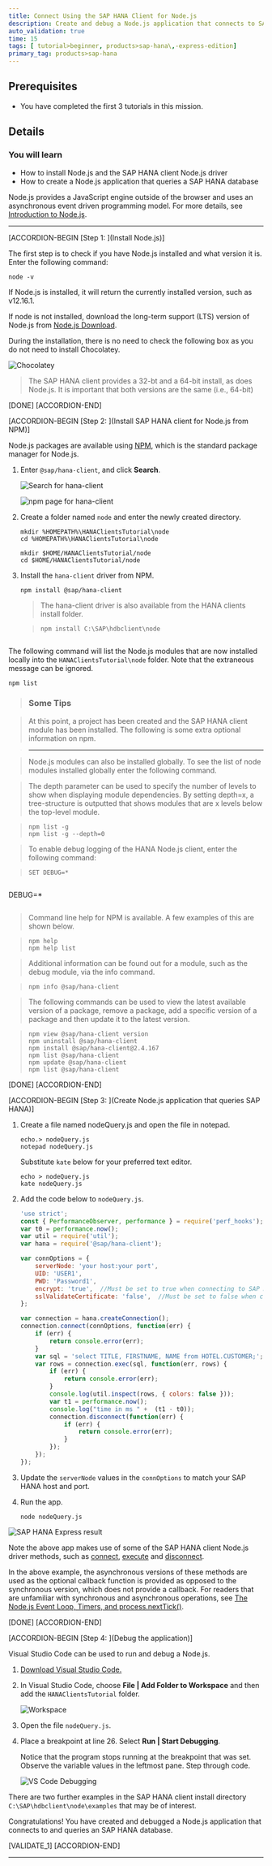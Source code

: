 ```yaml
---
title: Connect Using the SAP HANA Client for Node.js
description: Create and debug a Node.js application that connects to SAP HANA using the SAP HANA client.
auto_validation: true
time: 15
tags: [ tutorial>beginner, products>sap-hana\,-express-edition]
primary_tag: products>sap-hana
---
```


## Prerequisites
 - You have completed the first 3 tutorials in this mission.

## Details
### You will learn
  - How to install Node.js and the SAP HANA client Node.js driver
  - How to create a Node.js application that queries a SAP HANA database

Node.js provides a JavaScript engine outside of the browser and uses an asynchronous event driven programming model.  For more details, see [Introduction to Node.js](https://nodejs.dev/).  

---

[ACCORDION-BEGIN [Step 1: ](Install Node.js)]

The first step is to check if you have Node.js installed and what version it is.  Enter the following command:

```Shell
node -v  
```  

If Node.js is installed, it will return the currently installed version, such as v12.16.1.  

If node is not installed, download the long-term support (LTS) version of Node.js from [Node.js Download](https://nodejs.org/en/download/).

During the installation, there is no need to check the following box as you do not need to install Chocolatey.  

![Chocolatey](Chocolatey.png)

>The SAP HANA client provides a 32-bt and a 64-bit install, as does Node.js.  It is important that both versions are the same (i.e., 64-bit)

[DONE]
[ACCORDION-END]

[ACCORDION-BEGIN [Step 2: ](Install SAP HANA client for Node.js from NPM)]

Node.js packages are available using [NPM](https://www.npmjs.com/), which is the standard package manager for Node.js.  

1. Enter `@sap/hana-client`, and click **Search**.

    ![Search for hana-client](search-hana-client.png)  

    ![npm page for hana-client](npm-hana-client.png)  

2. Create a folder named `node` and enter the newly created directory.

    ```Shell for Windows
    mkdir %HOMEPATH%\HANAClientsTutorial\node
    cd %HOMEPATH%\HANAClientsTutorial\node
    ```

    ```Terminal for Linux or Mac
    mkdir $HOME/HANAClientsTutorial/node
    cd $HOME/HANAClientsTutorial/node
    ```

3. Install the `hana-client` driver from NPM.

    ```Shell
    npm install @sap/hana-client
    ```

    >The hana-client driver is also available from the HANA clients install folder.

    >```Shell
    >npm install C:\SAP\hdbclient\node
    ```

The following command will list the Node.js modules that are now installed locally into the `HANAClientsTutorial\node` folder.  Note that the extraneous message can be ignored.  

```Command Prompt
npm list
```

> ### Some Tips

>At this point, a project has been created and the SAP HANA client module has been installed.  The following is some extra optional information on npm.  

> ---

>Node.js modules can also be installed globally. To see the list of node modules installed globally enter the following command.  

>The depth parameter can be used to specify the number of levels to show when displaying module dependencies.  By setting depth=x, a tree-structure is outputted that shows modules that are x levels below the top-level module.

>```Shell
>npm list -g
>npm list -g --depth=0
>```  

>To enable debug logging of the HANA Node.js client, enter the following command:

>```Shell for Windows
>SET DEBUG=*
>```  

>```Terminal for Linux or Mac
DEBUG=*
>```    

>Command line help for NPM is available.  A few examples of this are shown below.

>```Shell
>npm help
>npm help list
>```  

>Additional information can be found out for a module, such as the debug module, via the info command.

>```Shell
>npm info @sap/hana-client
>```  

>The following commands can be used to view the latest available version of a package, remove a package, add a specific version of a package and then update it to the latest version.

>```Shell
>npm view @sap/hana-client version
>npm uninstall @sap/hana-client
>npm install @sap/hana-client@2.4.167
>npm list @sap/hana-client
>npm update @sap/hana-client
>npm list @sap/hana-client
>```  

[DONE]
[ACCORDION-END]

[ACCORDION-BEGIN [Step 3: ](Create Node.js application that queries SAP HANA)]

1. Create a file named nodeQuery.js and open the file in notepad.

    ```Shell for Windows
    echo.> nodeQuery.js
    notepad nodeQuery.js
    ```

    Substitute `kate` below for your preferred text editor.  

    ```Terminal for Linux or Mac
    echo > nodeQuery.js
    kate nodeQuery.js
    ```

2. Add the code below to `nodeQuery.js`.

    ```JavaScript
    'use strict';
    const { PerformanceObserver, performance } = require('perf_hooks');
    var t0 = performance.now();
    var util = require('util');
    var hana = require('@sap/hana-client');

    var connOptions = {
        serverNode: 'your host:your port',
        UID: 'USER1',
        PWD: 'Password1',
        encrypt: 'true',  //Must be set to true when connecting to SAP HANA Cloud
        sslValidateCertificate: 'false',  //Must be set to false when connecting to a HANA, express instance that uses a self signed certificate.
    };

    var connection = hana.createConnection();
    connection.connect(connOptions, function(err) {
        if (err) {
            return console.error(err);
        }
        var sql = 'select TITLE, FIRSTNAME, NAME from HOTEL.CUSTOMER;';
        var rows = connection.exec(sql, function(err, rows) {
            if (err) {
                return console.error(err);
            }
            console.log(util.inspect(rows, { colors: false }));
            var t1 = performance.now();
            console.log("time in ms " +  (t1 - t0));
            connection.disconnect(function(err) {
                if (err) {
                    return console.error(err);
                }   
            });
        });
    });
    ```  

3. Update the `serverNode` values in the `connOptions` to match your SAP HANA host and port.

4. Run the app.

    ```Shell
    node nodeQuery.js
    ```
![SAP HANA Express result](Node-query.png)

Note the above app makes use of some of the SAP HANA client Node.js driver methods, such as [connect](https://help.sap.com/viewer/f1b440ded6144a54ada97ff95dac7adf/latest/en-US/d7226e57dbd943aa9d8cd0b840da3e3e.html), [execute](https://help.sap.com/viewer/f1b440ded6144a54ada97ff95dac7adf/latest/en-US/ef5564058b1747ce99fd3d1e03266b39.html) and [disconnect](https://help.sap.com/viewer/f1b440ded6144a54ada97ff95dac7adf/latest/en-US/fdafeb1d881947bb99abd53623996b70.html).

In the above example, the asynchronous versions of these methods are used as the optional callback function is provided as opposed to the synchronous version, which does not provide a callback. For readers that are unfamiliar with synchronous and asynchronous operations, see [The Node.js Event Loop, Timers, and process.nextTick()](https://nodejs.org/de/docs/guides/event-loop-timers-and-nexttick/).

[DONE]
[ACCORDION-END]

[ACCORDION-BEGIN [Step 4: ](Debug the application)]

Visual Studio Code can be used to run and debug a Node.js.  

1. [Download Visual Studio Code.](https://code.visualstudio.com/Download)

2. In Visual Studio Code, choose **File | Add Folder to Workspace** and then add the `HANAClientsTutorial` folder.

    ![Workspace](workspace.png)

3. Open the file `nodeQuery.js`.

4. Place a breakpoint at line 26. Select **Run | Start Debugging**.  

    Notice that the program stops running at the breakpoint that was set. Observe the variable values in the leftmost pane.  Step through code.

    ![VS Code Debugging](debugging.png)


There are two further examples in the SAP HANA client install directory `C:\SAP\hdbclient\node\examples` that may be of interest.

Congratulations! You have created and debugged a Node.js application that connects to and queries an SAP HANA database.

[VALIDATE_1]
[ACCORDION-END]


---
